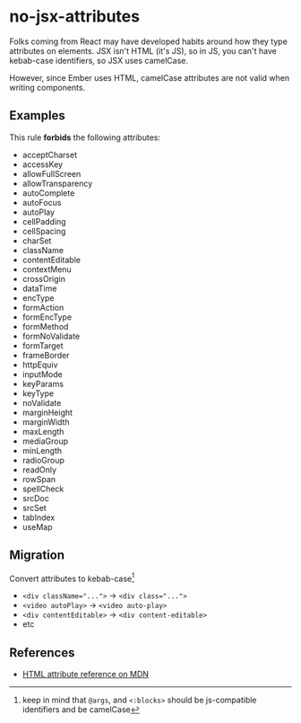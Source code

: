 # no-jsx-attributes

Folks coming from React may have developed habits around how they type attributes on elements.
JSX isn't HTML (it's JS), so in JS, you can't have kebab-case identifiers, so JSX uses camelCase.

However, since Ember uses HTML, camelCase attributes are not valid when writing components.

## Examples

This rule **forbids** the following attributes:

- acceptCharset
- accessKey
- allowFullScreen
- allowTransparency
- autoComplete
- autoFocus
- autoPlay
- cellPadding
- cellSpacing
- charSet
- className
- contentEditable
- contextMenu
- crossOrigin
- dataTime
- encType
- formAction
- formEncType
- formMethod
- formNoValidate
- formTarget
- frameBorder
- httpEquiv
- inputMode
- keyParams
- keyType
- noValidate
- marginHeight
- marginWidth
- maxLength
- mediaGroup
- minLength
- radioGroup
- readOnly
- rowSpan
- spellCheck
- srcDoc
- srcSet
- tabIndex
- useMap

## Migration

Convert attributes to kebab-case[^camelCaseNote]

- `<div className="...">` -> `<div class="...">`
- `<video autoPlay>` -> `<video auto-play>`
- `<div contentEditable>` -> `<div content-editable>`
- etc

[^camelCaseNote]: keep in mind that `@args`, and `<:blocks>` should be js-compatible identifiers and be camelCase

## References

- [HTML attribute reference on MDN](https://developer.mozilla.org/en-US/docs/Web/HTML/Attributes)

